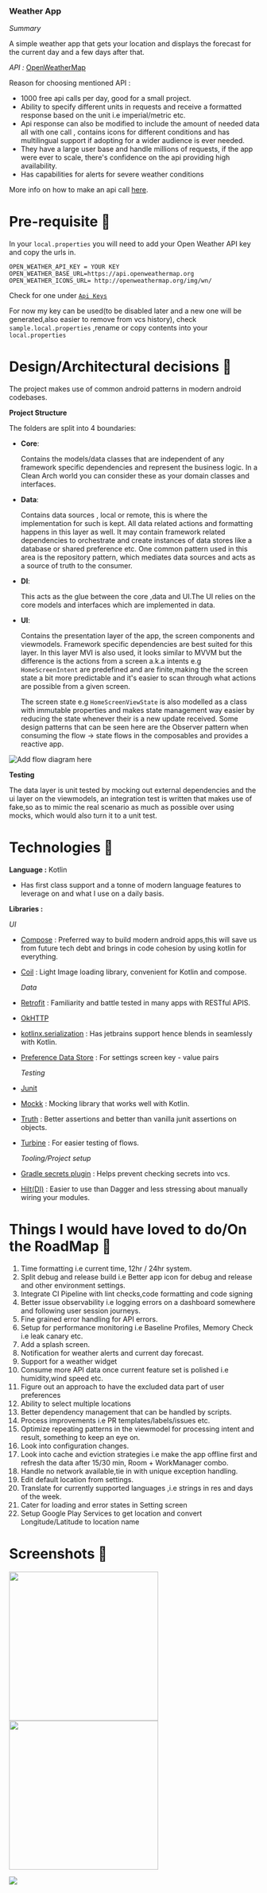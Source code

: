 ### Weather App

*Summary*

A simple weather app that gets your location and displays the forecast for the current day and a few days after that.

*API :* [OpenWeatherMap](https://openweathermap.org/api)

Reason for choosing mentioned API :
- 1000 free api calls per day, good for a small project.
- Ability to specify different units in requests and receive a formatted response based on the unit i.e imperial/metric etc.
- Api response can also be modified to include the amount of needed data all with one call ,
contains icons for different conditions and has multilingual support if adopting for a wider audience is ever needed.
- They have a large user base and handle millions of requests, if the app were ever to scale, there's confidence on the api providing high availability.
- Has capabilities for alerts for severe weather conditions

More info on how to make an api call [here](https://openweathermap.org/api/one-call-3#multi).

# Pre-requisite 📝

In your `local.properties` you will need to add your Open Weather API key and copy the urls in.

```properties
OPEN_WEATHER_API_KEY = YOUR KEY
OPEN_WEATHER_BASE_URL=https://api.openweathermap.org
OPEN_WEATHER_ICONS_URL= http://openweathermap.org/img/wn/
```

Check for one under  [`Api Keys`](https://home.openweathermap.org/api_keys)

For now my key can be used(to be disabled later and a new one will be generated,also easier to remove from vcs history), check `sample.local.properties` ,rename or copy contents into your `local.properties`

# Design/Architectural decisions 📐

The project makes use of common android patterns in modern android codebases.

**Project Structure**

The folders are split into 4 boundaries:
 - **Core**:

   Contains the models/data classes that are independent of any framework specific dependencies and represent the business logic. 
   In a Clean Arch world you can consider these as your domain classes and interfaces.

 - **Data**:

   Contains data sources , local or remote, this is where the implementation for such is kept. All data related actions and formatting happens in this layer as well.
   It may contain framework related dependencies to orchestrate and create instances of data stores like a database or shared preference etc.
   One common pattern used in this area is the repository pattern, which mediates data sources and acts as a source of truth to the consumer.

 - **DI**:

   This acts as the glue between the core ,data and UI.The UI relies on the core models and interfaces which are implemented in data.

 - **UI**:

   Contains the presentation layer of the app, the screen components and viewmodels. Framework specific dependencies are best suited for this layer.
   In this layer MVI is also used, it looks similar to MVVM but the difference is the actions from a screen a.k.a intents e.g ```HomeScreenIntent``` are predefined and are finite,making the
   the screen state a bit more predictable and it's easier to scan through what actions are possible from a given screen.

   The screen state e.g ```HomeScreenViewState``` is also modelled as a class with immutable properties and makes state management way easier by reducing the state whenever their is a new update received.
   Some design patterns that can be seen here are the Observer pattern when consuming the flow -> state flows in the composables and provides a reactive app.

![Add flow diagram here](/docs/MVI.png)

**Testing**

The data layer is unit tested by mocking out external dependencies and the ui layer on the viewmodels, an integration test
is written that makes use of fake,so as to mimic the real scenario as much as possible over using mocks, which would also turn it to a unit test.

# Technologies 🔨

**Language :** Kotlin
 - Has first class support and a tonne of modern language features to leverage on and what I use on a daily basis.

**Libraries :**
  

  *UI*
- [Compose](https://developer.android.com/jetpack/compose) : Preferred way to build modern android apps,this will save us from future tech debt and brings in code cohesion by using kotlin for everything.
- [Coil](https://coil-kt.github.io/coil/compose/https://coil-kt.github.io/coil/compose/) : Light Image loading library, convenient for Kotlin and compose.

  *Data*
- [Retrofit](https://square.github.io/retrofit/) : Familiarity and battle tested in many apps with RESTful APIS.
- [OkHTTP](https://square.github.io/okhttp/)
- [kotlinx.serialization](https://kotlinlang.org/docs/serialization.html) : Has jetbrains support hence blends in seamlessly with Kotlin.
- [Preference Data Store](https://developer.android.com/topic/libraries/architecture/datastore) : For settings screen key - value pairs

   *Testing*
- [Junit](https://junit.org/junit4/)
- [Mockk](https://mockk.io/) : Mocking library that works well with Kotlin.
- [Truth](https://truth.dev/) : Better assertions and better than vanilla junit assertions on objects.
- [Turbine](https://github.com/cashapp/turbine) : For easier testing of flows.

   *Tooling/Project setup*
- [Gradle secrets plugin](https://github.com/google/secrets-gradle-plugin) : Helps prevent checking secrets into vcs.
- [Hilt(DI)](https://developer.android.com/training/dependency-injection/hilt-android) : Easier to use than Dagger and less stressing about manually wiring your modules.

# Things I would have loved to do/On the RoadMap 💙

1. Time formatting i.e current time, 12hr / 24hr system.
2. Split debug and release build i.e Better app icon for debug and release and other environment settings.
3. Integrate CI Pipeline with lint checks,code formatting and code signing
4. Better issue observability i.e logging errors on a dashboard somewhere and following user session journeys.
5. Fine grained error handling for API errors.
6. Setup for performance monitoring i.e Baseline Profiles, Memory Check i.e leak canary etc.
7. Add a splash screen.
8. Notification for weather alerts and current day forecast.
9. Support for a weather widget
10. Consume more API data once current feature set is polished i.e humidity,wind speed etc.
11. Figure out an approach to have the excluded data part of user preferences
12. Ability to select multiple locations
13. Better dependency management that can be handled by scripts.
14. Process improvements i.e PR templates/labels/issues etc.
15. Optimize repeating patterns in the viewmodel for processing intent and result, something to keep an eye on.
16. Look into configuration changes.
17. Look into cache and eviction strategies i.e make the app offline first and refresh the data after 15/30 min, Room + WorkManager combo.
18. Handle no network available,tie in with unique exception handling.
19. Edit default location from settings.
20. Translate for currently supported languages ,i.e strings in res and days of the week.
21. Cater for loading and error states in Setting screen
22. Setup Google Play Services to get location and convert Longitude/Latitude to location name

# Screenshots 📱

<img src="/docs/screenshots/home.jpeg" width="300px"> <img src="/docs/screenshots/settings.jpeg" width="300px">


![](https://media.giphy.com/media/hWvk9iUU4uBBeyBq0k/giphy.gif)


